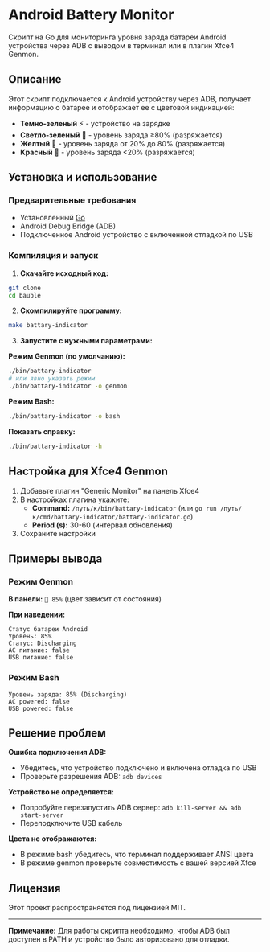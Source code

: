 # Android Battery Monitor

Скрипт на Go для мониторинга уровня заряда батареи Android устройства через ADB с выводом в терминал или в плагин Xfce4 Genmon.

## Описание

Этот скрипт подключается к Android устройству через ADB, получает информацию о батарее и отображает ее с цветовой индикацией:

- **Темно-зеленый** ⚡ - устройство на зарядке
- **Светло-зеленый** 🔋 - уровень заряда ≥80% (разряжается)
- **Желтый** 🔋 - уровень заряда от 20% до 80% (разряжается)  
- **Красный** 🪫 - уровень заряда <20% (разряжается)

## Установка и использование

### Предварительные требования

- Установленный [Go](https://golang.org/dl/)
- Android Debug Bridge (ADB)
- Подключенное Android устройство с включенной отладкой по USB

### Компиляция и запуск

1. **Скачайте исходный код:**
```bash
git clone 
cd bauble
```

2. **Скомпилируйте программу:**
```bash
make battary-indicator
```

3. **Запустите с нужными параметрами:**

**Режим Genmon (по умолчанию):**
```bash
./bin/battary-indicator
# или явно указать режим
./bin/battary-indicator -o genmon
```

**Режим Bash:**
```bash
./bin/battary-indicator -o bash
```

**Показать справку:**
```bash
./bin/battary-indicator -h
```

## Настройка для Xfce4 Genmon

1. Добавьте плагин "Generic Monitor" на панель Xfce4
2. В настройках плагина укажите:
   - **Command:** `/путь/к/bin/battary-indicator` (или `go run /путь/к/cmd/battary-indicator/battary-indicator.go`)
   - **Period (s):** 30-60 (интервал обновления)
3. Сохраните настройки

## Примеры вывода

### Режим Genmon
**В панели:** `🔋 85%` (цвет зависит от состояния)

**При наведении:**
```
Статус батареи Android
Уровень: 85%
Статус: Discharging
AC питание: false
USB питание: false
```

### Режим Bash
```
Уровень заряда: 85% (Discharging)
AC powered: false
USB powered: false
```

## Решение проблем

**Ошибка подключения ADB:**
- Убедитесь, что устройство подключено и включена отладка по USB
- Проверьте разрешения ADB: `adb devices`

**Устройство не определяется:**
- Попробуйте перезапустить ADB сервер: `adb kill-server && adb start-server`
- Переподключите USB кабель

**Цвета не отображаются:**
- В режиме bash убедитесь, что терминал поддерживает ANSI цвета
- В режиме genmon проверьте совместимость с вашей версией Xfce

## Лицензия

Этот проект распространяется под лицензией MIT.

---

**Примечание:** Для работы скрипта необходимо, чтобы ADB был доступен в PATH и устройство было авторизовано для отладки.
